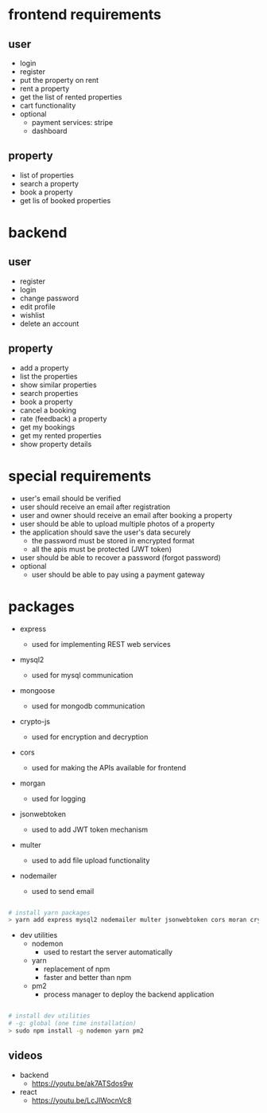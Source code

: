 # frontend requirements

## user

- login
- register
- put the property on rent
- rent a property
- get the list of rented properties
- cart functionality
- optional
  - payment services: stripe
  - dashboard

## property

- list of properties
- search a property
- book a property
- get lis of booked properties

# backend

## user

- register
- login
- change password
- edit profile
- wishlist
- delete an account

## property

- add a property
- list the properties
- show similar properties
- search properties
- book a property
- cancel a booking
- rate (feedback) a property
- get my bookings
- get my rented properties
- show property details

# special requirements

- user's email should be verified
- user should receive an email after registration
- user and owner should receive an email after booking a property
- user should be able to upload multiple photos of a property
- the application should save the user's data securely
  - the password must be stored in encrypted format
  - all the apis must be protected (JWT token)
- user should be able to recover a password (forgot password)
- optional
  - user should be able to pay using a payment gateway

# packages

- express
  - used for implementing REST web services
- mysql2
  - used for mysql communication
- mongoose
  - used for mongodb communication
- crypto-js
  - used for encryption and decryption
- cors
  - used for making the APIs available for frontend
- morgan
  - used for logging
- jsonwebtoken
  - used to add JWT token mechanism
- multer
  - used to add file upload functionality
- nodemailer

  - used to send email

```bash

# install yarn packages
> yarn add express mysql2 nodemailer multer jsonwebtoken cors moran crypto-js

```

- dev utilities
  - nodemon
    - used to restart the server automatically
  - yarn
    - replacement of npm
    - faster and better than npm
  - pm2
    - process manager to deploy the backend application

```bash

# install dev utilities
# -g: global (one time installation)
> sudo npm install -g nodemon yarn pm2

```

## videos

- backend
  - https://youtu.be/ak7ATSdos9w
- react
  - https://youtu.be/LcJlWocnVc8
